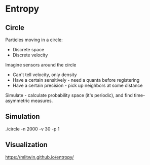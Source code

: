 # Entropy

## Circle

Particles moving in a circle:

- Discrete space
- Discrete velocity

Imagine sensors around the circle

- Can't tell velocity, only density
- Have a certain sensitively - need a quanta before registering
- Have a certain precision - pick up neighbors at some distance

Simulate - calculate probability space (it's periodic), and find time-asymmetric measures.

## Simulation

./circle -n 2000 -v 30 -p 1

## Visualization

https://mlitwin.github.io/entropy/
